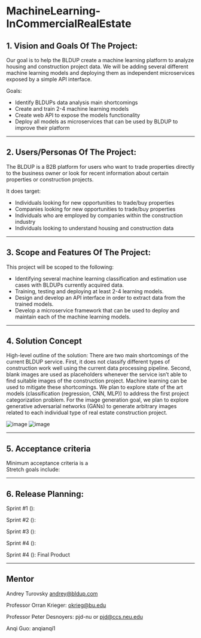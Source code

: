 # MachineLearning-InCommercialRealEstate
## 1. Vision and Goals Of The Project:

Our goal is to help the BLDUP create a machine learning platform to analyze housing and construction project data. We will be adding several different machine learning models and deploying them as independent microservices exposed by a simple API interface. 

Goals:
- Identify BLDUPs data analysis main shortcomings
- Create and train 2-4 machine learning models
- Create web API to expose the models functionality
- Deploy all models as microservices that can be used by BLDUP to improve their platform

** **

## 2. Users/Personas Of The Project:

The BLDUP is a B2B platform for users who want to trade properties directly to the business owner or look for recent information about certain properties or construction projects. 

It does target:
- Individuals looking for new opportunities to trade/buy properties
- Companies looking for new opportunities to trade/buy properties
- Individuals who are employed by companies within the construction industry
- Individuals looking to understand housing and construction data

** **

## 3.   Scope and Features Of The Project:
This project will be scoped to the following:
- Identifying several machine learning classification and estimation use cases with BLDUPs currently acquired data.
- Training, testing and deploying at least 2-4 learning models.
- Design and develop an API interface in order to extract data from the trained models.
- Develop a microservice framework that can be used to deploy and maintain each of the machine learning models.

** **

## 4. Solution Concept
High-level outline of the solution:
There are two main shortcomings of the current BLDUP service. First, it does not classify different types of construction work well using the current data processing pipeline. Second, blank images are used as placeholders whenever the service isn’t able to find suitable images of the construction project. Machine learning can be used to mitigate these shortcomings. We plan to explore state of the art models (classification (regression, CNN, MLP)) to address the first project categorization problem. For the image generation goal, we plan to explore generative adversarial networks (GANs) to generate arbitrary images related to each individual type of real estate construction project.

![image](https://user-images.githubusercontent.com/13989262/134755362-64c80dae-68f2-41ce-995f-9d406209824e.png)
![image](https://user-images.githubusercontent.com/13989262/134755377-f13799d8-ee25-4ac5-9c58-3b55bb7cabb0.png)


** **
## 5. Acceptance criteria
Minimum acceptance criteria is a  
Stretch goals include:


** **

## 6.  Release Planning:
Sprint #1 ():


Sprint #2 ():


Sprint #3 ():


Sprint #4 ():


Sprint #4 ():
Final Product

** **

## Mentor
Andrey Turovsky
andrey@bldup.com

Professor Orran Krieger:
okrieg@bu.edu

Professor Peter Desnoyers:
pjd-nu or pjd@ccs.neu.edu

Anqi Guo:
anqianqi1
